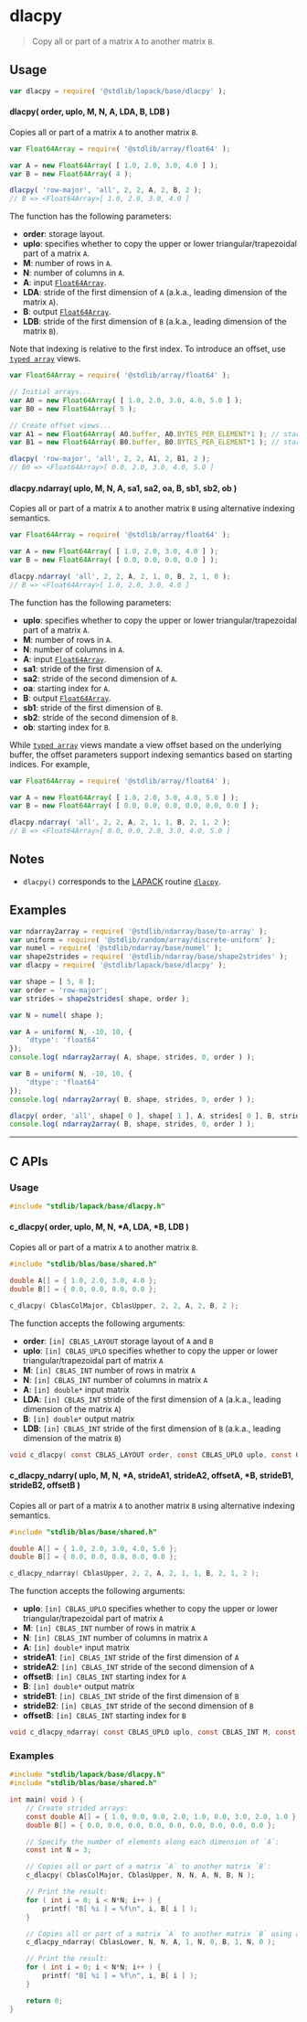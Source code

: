 <!--

@license Apache-2.0

Copyright (c) 2024 The Stdlib Authors.

Licensed under the Apache License, Version 2.0 (the "License");
you may not use this file except in compliance with the License.
You may obtain a copy of the License at

   http://www.apache.org/licenses/LICENSE-2.0

Unless required by applicable law or agreed to in writing, software
distributed under the License is distributed on an "AS IS" BASIS,
WITHOUT WARRANTIES OR CONDITIONS OF ANY KIND, either express or implied.
See the License for the specific language governing permissions and
limitations under the License.

-->

# dlacpy

> Copy all or part of a matrix `A` to another matrix `B`.

<section class="usage">

## Usage

```javascript
var dlacpy = require( '@stdlib/lapack/base/dlacpy' );
```

#### dlacpy( order, uplo, M, N, A, LDA, B, LDB )

Copies all or part of a matrix `A` to another matrix `B`.

```javascript
var Float64Array = require( '@stdlib/array/float64' );

var A = new Float64Array( [ 1.0, 2.0, 3.0, 4.0 ] );
var B = new Float64Array( 4 );

dlacpy( 'row-major', 'all', 2, 2, A, 2, B, 2 );
// B => <Float64Array>[ 1.0, 2.0, 3.0, 4.0 ]
```

The function has the following parameters:

-   **order**: storage layout.
-   **uplo**: specifies whether to copy the upper or lower triangular/trapezoidal part of a matrix `A`.
-   **M**: number of rows in `A`.
-   **N**: number of columns in `A`.
-   **A**: input [`Float64Array`][mdn-float64array].
-   **LDA**: stride of the first dimension of `A` (a.k.a., leading dimension of the matrix `A`).
-   **B**: output [`Float64Array`][mdn-float64array].
-   **LDB**: stride of the first dimension of `B` (a.k.a., leading dimension of the matrix `B`).

Note that indexing is relative to the first index. To introduce an offset, use [`typed array`][mdn-typed-array] views.

<!-- eslint-disable stdlib/capitalized-comments -->

```javascript
var Float64Array = require( '@stdlib/array/float64' );

// Initial arrays...
var A0 = new Float64Array( [ 1.0, 2.0, 3.0, 4.0, 5.0 ] );
var B0 = new Float64Array( 5 );

// Create offset views...
var A1 = new Float64Array( A0.buffer, A0.BYTES_PER_ELEMENT*1 ); // start at 2nd element
var B1 = new Float64Array( B0.buffer, B0.BYTES_PER_ELEMENT*1 ); // start at 2nd element

dlacpy( 'row-major', 'all', 2, 2, A1, 2, B1, 2 );
// B0 => <Float64Array>[ 0.0, 2.0, 3.0, 4.0, 5.0 ]
```

#### dlacpy.ndarray( uplo, M, N, A, sa1, sa2, oa, B, sb1, sb2, ob )

Copies all or part of a matrix `A` to another matrix `B` using alternative indexing semantics.

```javascript
var Float64Array = require( '@stdlib/array/float64' );

var A = new Float64Array( [ 1.0, 2.0, 3.0, 4.0 ] );
var B = new Float64Array( [ 0.0, 0.0, 0.0, 0.0 ] );

dlacpy.ndarray( 'all', 2, 2, A, 2, 1, 0, B, 2, 1, 0 );
// B => <Float64Array>[ 1.0, 2.0, 3.0, 4.0 ]
```

The function has the following parameters:

-   **uplo**: specifies whether to copy the upper or lower triangular/trapezoidal part of a matrix `A`.
-   **M**: number of rows in `A`.
-   **N**: number of columns in `A`.
-   **A**: input [`Float64Array`][mdn-float64array].
-   **sa1**: stride of the first dimension of `A`.
-   **sa2**: stride of the second dimension of `A`.
-   **oa**: starting index for `A`.
-   **B**: output [`Float64Array`][mdn-float64array].
-   **sb1**: stride of the first dimension of `B`.
-   **sb2**: stride of the second dimension of `B`.
-   **ob**: starting index for `B`.

While [`typed array`][mdn-typed-array] views mandate a view offset based on the underlying buffer, the offset parameters support indexing semantics based on starting indices. For example,

```javascript
var Float64Array = require( '@stdlib/array/float64' );

var A = new Float64Array( [ 1.0, 2.0, 3.0, 4.0, 5.0 ] );
var B = new Float64Array( [ 0.0, 0.0, 0.0, 0.0, 0.0, 0.0 ] );

dlacpy.ndarray( 'all', 2, 2, A, 2, 1, 1, B, 2, 1, 2 );
// B => <Float64Array>[ 0.0, 0.0, 2.0, 3.0, 4.0, 5.0 ]
```

</section>

<!-- /.usage -->

<section class="notes">

## Notes

-   `dlacpy()` corresponds to the [LAPACK][lapack] routine [`dlacpy`][lapack-dlacpy].

</section>

<!-- /.notes -->

<section class="examples">

## Examples

<!-- eslint no-undef: "error" -->

```javascript
var ndarray2array = require( '@stdlib/ndarray/base/to-array' );
var uniform = require( '@stdlib/random/array/discrete-uniform' );
var numel = require( '@stdlib/ndarray/base/numel' );
var shape2strides = require( '@stdlib/ndarray/base/shape2strides' );
var dlacpy = require( '@stdlib/lapack/base/dlacpy' );

var shape = [ 5, 8 ];
var order = 'row-major';
var strides = shape2strides( shape, order );

var N = numel( shape );

var A = uniform( N, -10, 10, {
    'dtype': 'float64'
});
console.log( ndarray2array( A, shape, strides, 0, order ) );

var B = uniform( N, -10, 10, {
    'dtype': 'float64'
});
console.log( ndarray2array( B, shape, strides, 0, order ) );

dlacpy( order, 'all', shape[ 0 ], shape[ 1 ], A, strides[ 0 ], B, strides[ 0 ] );
console.log( ndarray2array( B, shape, strides, 0, order ) );
```

</section>

<!-- /.examples -->

<!-- C interface documentation. -->

* * *

<section class="c">

## C APIs

<!-- Section to include introductory text. Make sure to keep an empty line after the intro `section` element and another before the `/section` close. -->

<section class="intro">

</section>

<!-- /.intro -->

<!-- C usage documentation. -->

<section class="usage">

### Usage

```c
#include "stdlib/lapack/base/dlacpy.h"
```

#### c_dlacpy( order, uplo, M, N, \*A, LDA, \*B, LDB )

Copies all or part of a matrix `A` to another matrix `B`.

```c
#include "stdlib/blas/base/shared.h"

double A[] = { 1.0, 2.0, 3.0, 4.0 };
double B[] = { 0.0, 0.0, 0.0, 0.0 };

c_dlacpy( CblasColMajor, CblasUpper, 2, 2, A, 2, B, 2 );
```

The function accepts the following arguments:

-   **order**: `[in] CBLAS_LAYOUT` storage layout of `A` and `B`
-   **uplo**: `[in] CBLAS_UPLO` specifies whether to copy the upper or lower triangular/trapezoidal part of matrix `A`
-   **M**: `[in] CBLAS_INT` number of rows in matrix `A`
-   **N**: `[in] CBLAS_INT` number of columns in matrix `A`
-   **A**: `[in] double*` input matrix
-   **LDA**: `[in] CBLAS_INT` stride of the first dimension of `A` (a.k.a., leading dimension of the matrix `A`)
-   **B**: `[in] double*` output matrix
-   **LDB**: `[in] CBLAS_INT` stride of the first dimension of `B` (a.k.a., leading dimension of the matrix `B`)

```c
void c_dlacpy( const CBLAS_LAYOUT order, const CBLAS_UPLO uplo, const CBLAS_INT M, const CBLAS_INT N, double *A, const CBLAS_INT LDA, double *B, const CBLAS_INT LDB )
```

<!--lint disable maximum-heading-length-->

#### c_dlacpy_ndarry( uplo, M, N, \*A, strideA1, strideA2, offsetA, \*B, strideB1, strideB2, offsetB )

Copies all or part of a matrix `A` to another matrix `B` using alternative indexing semantics.

```c
#include "stdlib/blas/base/shared.h"

double A[] = { 1.0, 2.0, 3.0, 4.0, 5.0 };
double B[] = { 0.0, 0.0, 0.0, 0.0, 0.0 };

c_dlacpy_ndarray( CblasUpper, 2, 2, A, 2, 1, 1, B, 2, 1, 2 );
```

The function accepts the following arguments:

-   **uplo**: `[in] CBLAS_UPLO` specifies whether to copy the upper or lower triangular/trapezoidal part of matrix `A`
-   **M**: `[in] CBLAS_INT` number of rows in matrix `A`
-   **N**: `[in] CBLAS_INT` number of columns in matrix `A`
-   **A**: `[in] double*` input matrix
-   **strideA1**: `[in] CBLAS_INT` stride of the first dimension of `A`
-   **strideA2**: `[in] CBLAS_INT` stride of the second dimension of `A`
-   **offsetB**: `[in] CBLAS_INT` starting index for `A`
-   **B**: `[in] double*` output matrix
-   **strideB1**: `[in] CBLAS_INT` stride of the first dimension of `B`
-   **strideB2**: `[in] CBLAS_INT` stride of the second dimension of `B`
-   **offsetB**: `[in] CBLAS_INT` starting index for `B`

```c
void c_dlacpy_ndarray( const CBLAS_UPLO uplo, const CBLAS_INT M, const CBLAS_INT N, double *A, const CBLAS_INT strideA1, const CBLAS_INT strideA2, const CBLAS_INT offsetA, double *B, const CBLAS_INT strideB1, const CBLAS_INT strideB2, const CBLAS_INT offsetB )
```

</section>

<!-- /.usage -->

<!-- C API usage notes. Make sure to keep an empty line after the `section` element and another before the `/section` close. -->

<section class="notes">

</section>

<!-- /.notes -->

<!-- C API usage examples. -->

<section class="examples">

### Examples

```c
#include "stdlib/lapack/base/dlacpy.h"
#include "stdlib/blas/base/shared.h"

int main( void ) {
    // Create strided arrays:
    const double A[] = { 1.0, 0.0, 0.0, 2.0, 1.0, 0.0, 3.0, 2.0, 1.0 };
    double B[] = { 0.0, 0.0, 0.0, 0.0, 0.0, 0.0, 0.0, 0.0, 0.0 };

    // Specify the number of elements along each dimension of `A`:
    const int N = 3;

    // Copies all or part of a matrix `A` to another matrix `B`:
    c_dlacpy( CblasColMajor, CblasUpper, N, N, A, N, B, N );

    // Print the result:
    for ( int i = 0; i < N*N; i++ ) {
        printf( "B[ %i ] = %f\n", i, B[ i ] );
    }

    // Copies all or part of a matrix `A` to another matrix `B` using alternative indexing semantics:
    c_dlacpy_ndarray( CblasLower, N, N, A, 1, N, 0, B, 1, N, 0 );

    // Print the result:
    for ( int i = 0; i < N*N; i++ ) {
        printf( "B[ %i ] = %f\n", i, B[ i ] );
    }

    return 0;
}
```

</section>

<!-- /.examples -->

</section>

<!-- /.c -->

<!-- Section for related `stdlib` packages. Do not manually edit this section, as it is automatically populated. -->

<section class="related">

</section>

<!-- /.related -->

<!-- Section for all links. Make sure to keep an empty line after the `section` element and another before the `/section` close. -->

<section class="links">

[lapack]: https://www.netlib.org/lapack/explore-html/

[lapack-dlacpy]: https://www.netlib.org/lapack/explore-html/d0/d9e/group__lacpy_gaba7ee02955a93bf8af4a432c98734e65.html#gaba7ee02955a93bf8af4a432c98734e65

[mdn-float64array]: https://developer.mozilla.org/en-US/docs/Web/JavaScript/Reference/Global_Objects/Float64Array

[mdn-typed-array]: https://developer.mozilla.org/en-US/docs/Web/JavaScript/Reference/Global_Objects/TypedArray

</section>

<!-- /.links -->
